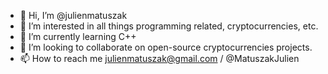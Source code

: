 - 👋 Hi, I’m @julienmatuszak
- 👀 I’m interested in all things programming related, cryptocurrencies, etc.
- 🌱 I’m currently learning C++
- 💞️ I’m looking to collaborate on open-source cryptocurrencies projects.
- 📫 How to reach me julienmatuszak@gmail.com / @MatuszakJulien

<!---
julienmatuszak/julienmatuszak is a ✨ special ✨ repository because its `README.md` (this file) appears on your GitHub profile.
You can click the Preview link to take a look at your changes.
--->

